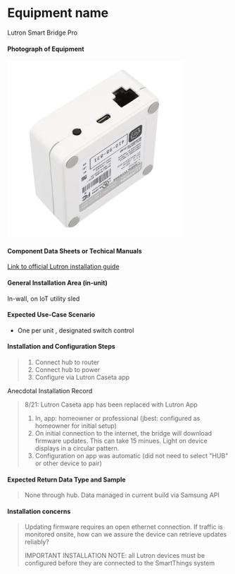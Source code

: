 # Equipment name
 
 Lutron Smart Bridge Pro  

 #### Photograph of Equipment

 <img src="lutron-dimmers-p-bdg-pkg1w-66_1000_2048x.jpg" title="Lutron Pro Hub" width=400>

 #### Component Data Sheets or Techical Manuals
 
 <a href="caseta_smart_bridge_pro.pdf">Link to official Lutron installation guide</a>

 #### General Installation Area (in-unit)

 In-wall, on IoT utility sled

 #### Expected Use-Case Scenario

- One per unit , designated switch control

 #### Installation and Configuration Steps
 > 1. Connect hub to router
 > 2. Connect hub to power  
 > 3. Configure via Lutron Caseta app  

Anecdotal Installation Record

 > 8/21: Lutron Caseta app has been replaced with Lutron App
 > 1. In, app: homeowner or professional (jbest: configured as homeowner for initial setup) 
 > 2. On initial connection to the internet, the bridge will download firmware updates.  This can take 15 minues. Light on device displays in a circular pattern.
 > 3. Configuration on app was automatic (did not need to select "HUB" or other device to pair)


 #### Expected Return Data Type and Sample

 > None through hub.  Data managed in current build via Samsung API

 #### Installation concerns
> Updating firmware requires an open ethernet connection.  If traffic is monitored onsite, how can we assure the device can retrieve updates reliably?
>  
> IMPORTANT INSTALLATION NOTE: all Lutron devices must be configured before they are connected to the SmartThings system


 